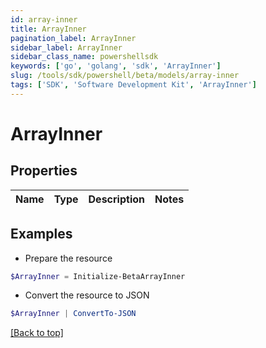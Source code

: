 ```yaml
---
id: array-inner
title: ArrayInner
pagination_label: ArrayInner
sidebar_label: ArrayInner
sidebar_class_name: powershellsdk
keywords: ['go', 'golang', 'sdk', 'ArrayInner'] 
slug: /tools/sdk/powershell/beta/models/array-inner
tags: ['SDK', 'Software Development Kit', 'ArrayInner']
---
```



# ArrayInner

## Properties

Name | Type | Description | Notes
------------ | ------------- | ------------- | -------------

## Examples

- Prepare the resource
```powershell
$ArrayInner = Initialize-BetaArrayInner 
```

- Convert the resource to JSON
```powershell
$ArrayInner | ConvertTo-JSON
```


[[Back to top]](#) 

